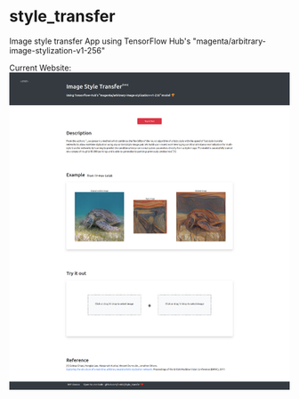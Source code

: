 # style_transfer
Image style transfer App using TensorFlow Hub's "magenta/arbitrary-image-stylization-v1-256"

Current Website:
![website image](images/style_transfer_v2_capture.png)
